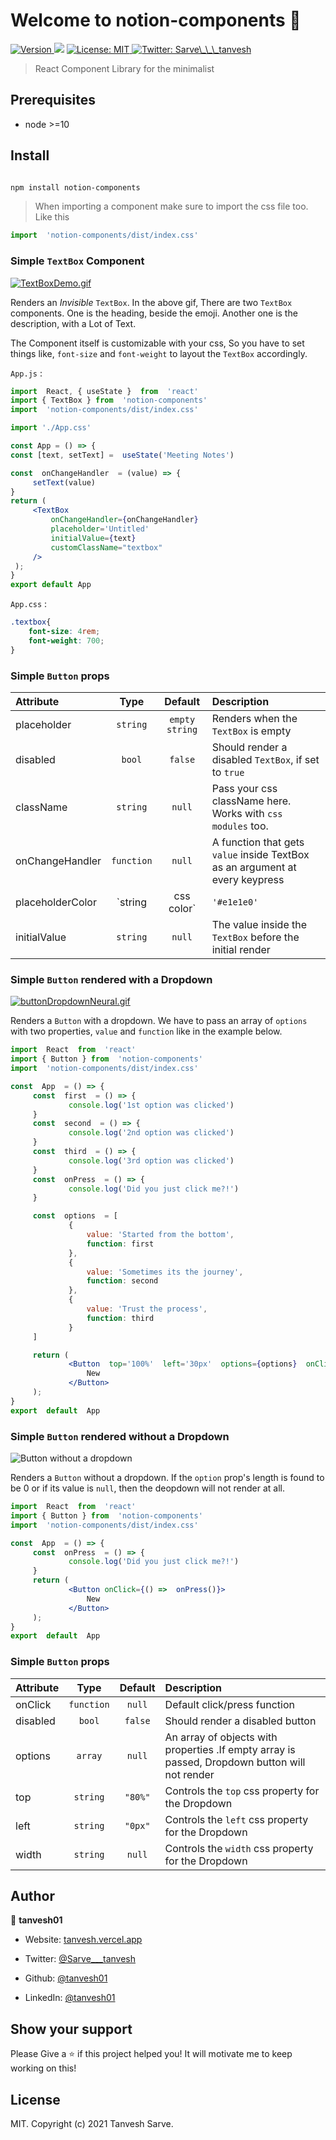 
<h1 color="red">Welcome to notion-components 👋</h1>

<p>

<a  href="https://www.npmjs.com/package/notion-components"  target="_blank">

<img  alt="Version"  src="https://img.shields.io/npm/v/notion-components.svg">

</a>

<img  src="https://img.shields.io/badge/node-%3E%3D10-blue.svg" />

<a  href="#"  target="_blank">

<img  alt="License: MIT"  src="https://img.shields.io/badge/License-MIT-yellow.svg" />

</a>

<a  href="https://twitter.com/Sarve\_\_\_tanvesh"  target="_blank">

<img  alt="Twitter: Sarve\_\_\_tanvesh"  src="https://img.shields.io/twitter/follow/Sarve___tanvesh?label=Follow%20me%21&style=social" />

</a>

</p>

> React Component Library for the minimalist
## Prerequisites



- node >=10



## Install



```sh

npm install notion-components

```

> When importing a component make sure to import the css file too. Like this
 ```jsx
 import  'notion-components/dist/index.css'
 ```

### Simple `TextBox` Component
[![TextBoxDemo.gif](https://s4.gifyu.com/images/TextBoxDemo.gif)](https://gifyu.com/image/akA2)

Renders an *Invisible* `TextBox`. In the above gif, There are two `TextBox` components. One is the heading, beside the emoji. Another one is the description, with a Lot of Text.

The Component itself is customizable with your css, So you have to set things like, `font-size` and `font-weight` to layout the `TextBox` accordingly.

`App.js` :
   ```jsx
   import  React, { useState }  from  'react'
import { TextBox } from  'notion-components'
import  'notion-components/dist/index.css'

import './App.css'

const App = () => {
const [text, setText] =  useState('Meeting Notes')

const  onChangeHandler  = (value) => {
		setText(value)
}
return (
		<TextBox
			onChangeHandler={onChangeHandler}
			placeholder='Untitled'
			initialValue={text}
			customClassName="textbox"
		/>
	);
}
export default App
```

`App.css` :
```css
.textbox{
	font-size: 4rem;
	font-weight: 700;
}
```

### Simple `Button` props
| Attribute |    Type    |  Default  | Description
| :-------- | :--------: | :-------: | :------------------------------------------------------------------------------------------------------- |
| placeholder     |  `string`  | `empty string` | Renders when the `TextBox` is empty
| disabled  |   `bool`   |  `false`  | Should render a disabled `TextBox`, if set to `true`                                           |
| className   |   `string`   |  `null`   | Pass your css className here. Works with `css modules` too.                                                                           |
| onChangeHandler    |   `function`   |  `null`  | A function that gets `value` inside TextBox as an argument at every keypress                                                                                                               |
| placeholderColor     |  `string | css color`  |  `'#e1e1e0'`   | Css color that sets the placeholder color|
| initialValue    |  `string`  |  `null`   |  The value inside the `TextBox` before the initial render |



### Simple `Button` rendered with a Dropdown

[![buttonDropdownNeural.gif](https://s2.gifyu.com/images/buttonDropdownNeural.gif)](https://gifyu.com/image/Uvr8)

Renders a `Button` with a dropdown. We have to pass an array of `options` with two properties, `value` and `function` like in the example below.
   ```jsx
   import  React  from  'react'
import { Button } from  'notion-components'
import  'notion-components/dist/index.css'

const  App  = () => {
		const  first  = () => {
				console.log('1st option was clicked')
		}
		const  second  = () => {
				console.log('2nd option was clicked')
		}
		const  third  = () => {
				console.log('3rd option was clicked')
		}
		const  onPress  = () => {
				console.log('Did you just click me?!')
		}

		const  options  = [
				{
					value: 'Started from the bottom',
					function: first
				},
				{
					value: 'Sometimes its the journey',
					function: second
				},
				{
					value: 'Trust the process',
					function: third
				}
		]

		return (
				<Button  top='100%'  left='30px'  options={options}  onClick={() =>  onPress()}>
					New
				</Button>
		);
}
export  default  App
```
### Simple `Button` rendered without a Dropdown

![Button without a dropdown](https://s2.gifyu.com/images/buttonMost.gif)

Renders a `Button` without a dropdown. If the `option` prop's length is found to be 0 or if its value is `null`, then the deopdown will not render at all.

   ```jsx
   import  React  from  'react'
import { Button } from  'notion-components'
import  'notion-components/dist/index.css'

const  App  = () => {
		const  onPress  = () => {
				console.log('Did you just click me?!')
		}
		return (
				<Button onClick={() =>  onPress()}>
					New
				</Button>
		);
}
export  default  App
```

### Simple `Button` props
| Attribute |    Type    |  Default  | Description
| :-------- | :--------: | :-------: | :------------------------------------------------------------------------------------------------------- |
| onClick     |  `function`  | `null` | Default click/press function
| disabled  |   `bool`   |  `false`  | Should render a disabled button                                                                          |
| options   |   `array`   |  `null`   | An array of objects with properties  .If empty array is passed, Dropdown button will not render                                                                            |
| top    |   `string`   |  `"80%"`  | Controls the `top` css property for the Dropdown                                                                                                                                         |
| left     |  `string`  |  `"0px"`   | Controls the `left` css property for the Dropdown|
| width    |  `string`  |  `null`   |  Controls the `width` css property for the Dropdown  |



## Author

👤 **tanvesh01**


* Website: [tanvesh.vercel.app](https://tanvesh.vercel.app/)

* Twitter: [@Sarve\_\_\_tanvesh](https://twitter.com/Sarve\_\_\_tanvesh)

* Github: [@tanvesh01](https://github.com/tanvesh01)

* LinkedIn: [@tanvesh01](https://linkedin.com/in/tanvesh01)

## Show your support
Please Give a ⭐️ if this project helped you! It will motivate me to keep working on this!
## License
 MIT. Copyright (c) 2021 Tanvesh Sarve.
